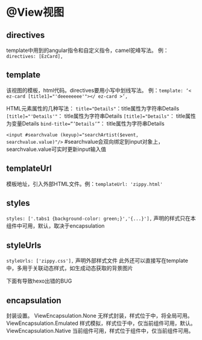 # @View视图
## directives
template中用到的angular指令和自定义指令，camel驼峰写法。
例：``directives: [EzCard],``

## template
该视图的模板，html代码。directives要用小写中划线写法。
例：``template: ‘< ez-card [title1]="'deeeeeeee'"></ ez-card >’,``

HTML元素属性的几种写法：
``title="Details"``：title属性为字符串Details
``[title]="'Details'"``： title属性为字符串Details
``[title]="Details"``： title属性为变量Details
``bind-title=”’Details’”``： title属性为字符串Details

 ``<input #searchvalue (keyup)="searchArtist($event, searchvalue.value)"/>`` #searchvalue会双向绑定到input对象上，searchvalue.value可实时更新input输入值

## templateUrl
模板地址，引入外部HTML文件。例：``templateUrl: 'zippy.html'``

## styles
``styles: ['.tabs1 {background-color: green;}','{...}'],`` 声明的样式只在本组件中可用，默认，取决于encapsulation

## styleUrls
``styleUrls: ['zippy.css'],`` 声明外部样式文件
此外还可以直接写在template中，多用于关联动态样式，如生成动态获取的背景图片

下面有导致hexo出错的BUG

## encapsulation
封装设置。
ViewEncapsulation.None 无样式封装，样式位于<head>中，将全局可用。
ViewEncapsulation.Emulated 样式模拟，样式位于<head>中，仅当前组件可用，默认。
ViewEncapsulation.Native 当前组件可用，样式位于组件中，仅当前组件可用。